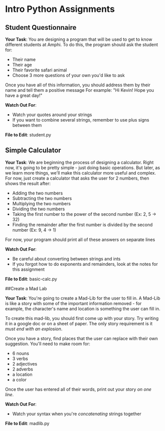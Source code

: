 # Intro Python Assignments

## Student Questionnaire

<b>Your Task</b>: You are designing a program that will be used to get to know different students at Amphi. To do this, the program should ask the student for:

-  Their name
-  Their age
-  Their favorite safari animal
-  Choose 3 more questions of your own you'd like to ask

Once you have all of this information, you should address them by their name and tell them a positive message
For example: "Hi Kevin! Hope you have a great day!"

<b>Watch Out For</b>:

-  Watch your quotes around your strings
-  If you want to combine several strings, remember to use plus signs between them

<b>File to Edit</b>: student.py

## Simple Calculator

<b>Your Task</b>: We are beginning the process of designing a calculator. Right now, it's going to be pretty simple - just doing basic operations. But later, as we learn more things, we'll make this calculator more useful and complex. For now, just create a calculator that asks the user for 2 numbers, then shows the result after:

-  Adding the two numbers
-  Subtracting the two numbers
-  Multiplying the two numbers
-  Dividing the two numbers
-  Taking the first number to the power of the second number (Ex: 2, 5 -> 32)
-  Finding the remainder after the first number is divided by the second number (Ex: 9, 4 -> 1)

For now, your program should print all of these answers on separate lines

<b>Watch Out For</b>:

-  Be careful about converting between strings and ints
-  If you forgot how to do exponents and remainders, look at the notes for this assignment

<b>File to Edit</b>: basic-calc.py

##Create a Mad Lab

<b>Your Task</b>: You're going to create a Mad-Lib for the user to fill in. A Mad-Lib is like a story with some of the important information removed - for example, the character's name and location is something the user can fill in.

To create this mad-lib, you should first come up with your story. Try writing it in a google doc or on a sheet of paper. The only story requirement is it *must end with an explosion*.

Once you have a story, find places that the user can replace with their own suggestion. You'll need to make room for:

-  6 nouns
-  3 verbs
-  2 adjectives
-  2 adverbs
-  a location
-  a color

Once the user has entered all of their words, print out your story *on one line*.

<b>Watch Out For</b>:

-  Watch your syntax when you're _concatenating_ strings together

<b>File to Edit</b>: madlib.py
